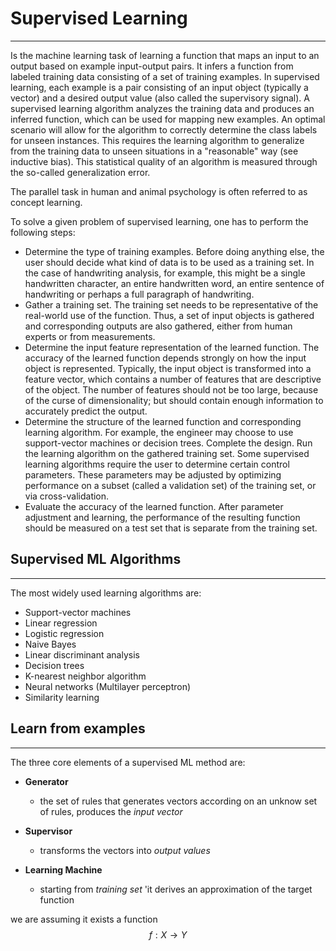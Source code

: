 # Supervised Learning

---

Is the machine learning task of learning a function that maps an input to an output based on example input-output pairs. It infers a function from labeled training data consisting of a set of training examples. In supervised learning, each example is a pair consisting of an input object (typically a vector) and a desired output value (also called the supervisory signal). A supervised learning algorithm analyzes the training data and produces an inferred function, which can be used for mapping new examples. An optimal scenario will allow for the algorithm to correctly determine the class labels for unseen instances. This requires the learning algorithm to generalize from the training data to unseen situations in a "reasonable" way (see inductive bias). This statistical quality of an algorithm is measured through the so-called generalization error.

The parallel task in human and animal psychology is often referred to as concept learning.

To solve a given problem of supervised learning, one has to perform the following steps:

- Determine the type of training examples. Before doing anything else, the user should decide what kind of data is to be used as a training set. In the case of handwriting analysis, for example, this might be a single handwritten character, an entire handwritten word, an entire sentence of handwriting or perhaps a full paragraph of handwriting.
- Gather a training set. The training set needs to be representative of the real-world use of the function. Thus, a set of input objects is gathered and corresponding outputs are also gathered, either from human experts or from measurements.
- Determine the input feature representation of the learned function. The accuracy of the learned function depends strongly on how the input object is represented. Typically, the input object is transformed into a feature vector, which contains a number of features that are descriptive of the object. The number of features should not be too large, because of the curse of dimensionality; but should contain enough information to accurately predict the output.
- Determine the structure of the learned function and corresponding learning algorithm. For example, the engineer may choose to use support-vector machines or decision trees.
Complete the design. Run the learning algorithm on the gathered training set. Some supervised learning algorithms require the user to determine certain control parameters. These parameters may be adjusted by optimizing performance on a subset (called a validation set) of the training set, or via cross-validation.
- Evaluate the accuracy of the learned function. After parameter adjustment and learning, the performance of the resulting function should be measured on a test set that is separate from the training set.

## Supervised ML Algorithms

---
The most widely used learning algorithms are:

- Support-vector machines
- Linear regression
- Logistic regression
- Naive Bayes
- Linear discriminant analysis
- Decision trees
- K-nearest neighbor algorithm
- Neural networks (Multilayer perceptron)
- Similarity learning
  
## Learn from examples

---
The three core elements of a supervised ML method are:

- **Generator**
  - the set of rules that generates vectors according on an unknow set of rules, produces the *input vector*
  
- **Supervisor**
  - transforms the vectors into *output values*
  
- **Learning Machine**
  - starting from *training set* 'it derives an approximation of the target function

we are assuming it exists a function $$ f:X \rightarrow Y $$